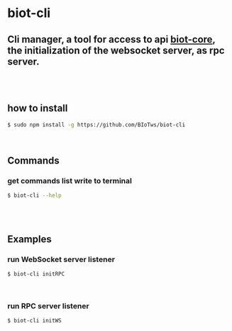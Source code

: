 # biot-cli

## Cli manager, a tool for  access to api [biot-core](https://github.com/BIoTws/biot-core), the initialization of the websocket server, as rpc server.
</br></br>


## how to install
```sh
$ sudo npm install -g https://github.com/BIoTws/biot-cli
```
</br>

## Commands

### get commands list write to terminal
```sh
$ biot-cli --help
```
</br></br>

## Examples

### run WebSocket server listener
```sh
$ biot-cli initRPC
```
</br>

### run RPC server listener
```sh
$ biot-cli initWS
```